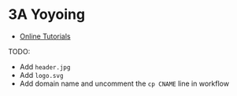 # 3A Yoyoing

- [Online Tutorials](tutorials)

TODO:

- Add `header.jpg`
- Add `logo.svg`
- Add domain name and uncomment the `cp CNAME` line in workflow
